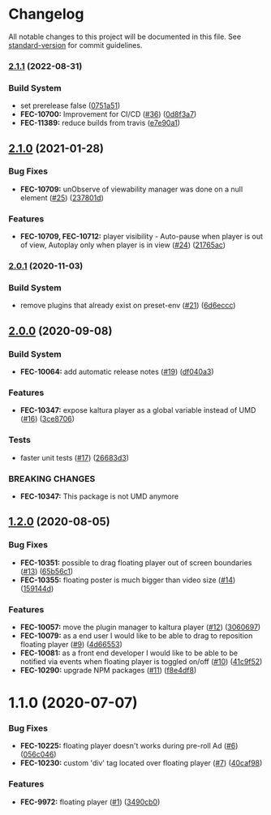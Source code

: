 # Changelog

All notable changes to this project will be documented in this file. See [standard-version](https://github.com/conventional-changelog/standard-version) for commit guidelines.

### [2.1.1](https://github.com/kaltura/playkit-js-visibility/compare/v2.1.0...v2.1.1) (2022-08-31)


### Build System

* set prerelease false ([0751a51](https://github.com/kaltura/playkit-js-visibility/commit/0751a51))
* **FEC-10700:** Improvement for CI/CD ([#36](https://github.com/kaltura/playkit-js-visibility/issues/36)) ([0d8f3a7](https://github.com/kaltura/playkit-js-visibility/commit/0d8f3a7))
* **FEC-11389:** reduce builds from travis ([e7e90a1](https://github.com/kaltura/playkit-js-visibility/commit/e7e90a1))



## [2.1.0](https://github.com/kaltura/playkit-js-visibility/compare/v2.0.1...v2.1.0) (2021-01-28)


### Bug Fixes

* **FEC-10709:** unObserve of viewability manager was done on a null element ([#25](https://github.com/kaltura/playkit-js-visibility/issues/25)) ([237801d](https://github.com/kaltura/playkit-js-visibility/commit/237801d))


### Features

* **FEC-10709, FEC-10712:** player visibility - Auto-pause when player is out of view, Autoplay only when player is in view ([#24](https://github.com/kaltura/playkit-js-visibility/issues/24)) ([21765ac](https://github.com/kaltura/playkit-js-visibility/commit/21765ac))



### [2.0.1](https://github.com/kaltura/playkit-js-visibility/compare/v2.0.0...v2.0.1) (2020-11-03)


### Build System

* remove plugins that already exist on preset-env ([#21](https://github.com/kaltura/playkit-js-visibility/issues/21)) ([6d6eccc](https://github.com/kaltura/playkit-js-visibility/commit/6d6eccc))



## [2.0.0](https://github.com/kaltura/playkit-js-visibility/compare/v1.2.0...v2.0.0) (2020-09-08)


### Build System

* **FEC-10064:** add automatic release notes ([#19](https://github.com/kaltura/playkit-js-visibility/issues/19)) ([df040a3](https://github.com/kaltura/playkit-js-visibility/commit/df040a3))


### Features

* **FEC-10347:** expose kaltura player as a global variable instead of UMD ([#16](https://github.com/kaltura/playkit-js-visibility/issues/16)) ([3ce8706](https://github.com/kaltura/playkit-js-visibility/commit/3ce8706))


### Tests

* faster unit tests ([#17](https://github.com/kaltura/playkit-js-visibility/issues/17)) ([26683d3](https://github.com/kaltura/playkit-js-visibility/commit/26683d3))


### BREAKING CHANGES

* **FEC-10347:** This package is not UMD anymore



## [1.2.0](https://github.com/kaltura/playkit-js-visibility/compare/v1.1.0...v1.2.0) (2020-08-05)


### Bug Fixes

* **FEC-10351:** possible to drag floating player out of screen boundaries ([#13](https://github.com/kaltura/playkit-js-visibility/issues/13)) ([65b56c1](https://github.com/kaltura/playkit-js-visibility/commit/65b56c1))
* **FEC-10355:** floating poster is much bigger than video size ([#14](https://github.com/kaltura/playkit-js-visibility/issues/14)) ([159144d](https://github.com/kaltura/playkit-js-visibility/commit/159144d))


### Features

* **FEC-10057:** move the plugin manager to kaltura player ([#12](https://github.com/kaltura/playkit-js-visibility/issues/12)) ([3060697](https://github.com/kaltura/playkit-js-visibility/commit/3060697))
* **FEC-10079:** as a end user I would like to be able to drag to reposition floating player ([#9](https://github.com/kaltura/playkit-js-visibility/issues/9)) ([4d66553](https://github.com/kaltura/playkit-js-visibility/commit/4d66553))
* **FEC-10081:** as a front end developer I would like to be able to be notified via events when floating player is toggled on/off ([#10](https://github.com/kaltura/playkit-js-visibility/issues/10)) ([41c9f52](https://github.com/kaltura/playkit-js-visibility/commit/41c9f52))
* **FEC-10290:** upgrade NPM packages ([#11](https://github.com/kaltura/playkit-js-visibility/issues/11)) ([f8e4df8](https://github.com/kaltura/playkit-js-visibility/commit/f8e4df8))



<a name="1.1.0"></a>
# 1.1.0 (2020-07-07)


### Bug Fixes

* **FEC-10225:** floating player doesn't works during pre-roll Ad ([#6](https://github.com/kaltura/playkit-js-visibility/issues/6)) ([056c046](https://github.com/kaltura/playkit-js-visibility/commit/056c046))
* **FEC-10230:** custom 'div' tag located over floating player ([#7](https://github.com/kaltura/playkit-js-visibility/issues/7)) ([40caf98](https://github.com/kaltura/playkit-js-visibility/commit/40caf98))


### Features

* **FEC-9972:** floating player ([#1](https://github.com/kaltura/playkit-js-visibility/issues/1)) ([3490cb0](https://github.com/kaltura/playkit-js-visibility/commit/3490cb0))
